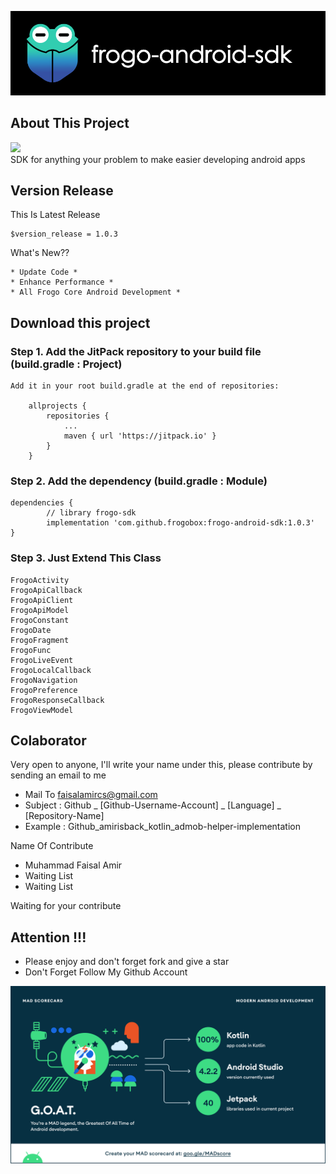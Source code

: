 ![ScreenShoot Apps](docs/image/ss_banner.png?raw=true)

## About This Project

[![](https://jitpack.io/v/frogobox/frogo-android-sdk.svg?style=flat-square)](https://jitpack.io/#frogobox/frogo-android-sdk) <br>
SDK for anything your problem to make easier developing android apps

## Version Release
This Is Latest Release

    $version_release = 1.0.3

What's New??

    * Update Code *
    * Enhance Performance *
    * All Frogo Core Android Development *

## Download this project

### Step 1. Add the JitPack repository to your build file (build.gradle : Project)
    
    Add it in your root build.gradle at the end of repositories:
    
    	allprojects {
    		repositories {
    			...
    			maven { url 'https://jitpack.io' }
    		}
    	}
      
### Step 2. Add the dependency (build.gradle : Module)
    
    dependencies {
            // library frogo-sdk
            implementation 'com.github.frogobox:frogo-android-sdk:1.0.3'
    }

### Step 3. Just Extend This Class
    FrogoActivity
    FrogoApiCallback
    FrogoApiClient
    FrogoApiModel
    FrogoConstant
    FrogoDate
    FrogoFragment
    FrogoFunc
    FrogoLiveEvent
    FrogoLocalCallback
    FrogoNavigation
    FrogoPreference
    FrogoResponseCallback
    FrogoViewModel

## Colaborator
Very open to anyone, I'll write your name under this, please contribute by sending an email to me

- Mail To faisalamircs@gmail.com
- Subject : Github _ [Github-Username-Account] _ [Language] _ [Repository-Name]
- Example : Github_amirisback_kotlin_admob-helper-implementation

Name Of Contribute
- Muhammad Faisal Amir
- Waiting List
- Waiting List

Waiting for your contribute

## Attention !!!
- Please enjoy and don't forget fork and give a star
- Don't Forget Follow My Github Account


![ScreenShoot Apps](docs/image/mad_score.png?raw=true)
